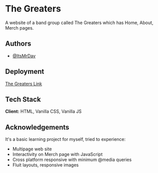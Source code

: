 
# The Greaters

A website of a band group called The Greaters which has Home, About, Merch pages.


## Authors

- [@ItsMrDav](https://www.github.com/ItsMrDav)


## Deployment


[The Greaters Link](https://itsmrdav.github.io/The-Greaters)
## Tech Stack

**Client:** HTML, Vanilla CSS, Vanilla JS




## Acknowledgements

 It's a basic learning project for myself, tried to experience:

 - Multipage web site
 - Interactivity on Merch page with JavaScript
 - Cross platform responsive with minimum @media queries
 - Fluit layouts, responsive images
